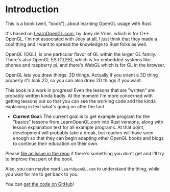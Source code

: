 # Introduction

This is a book (well, "book"), about learning OpenGL usage with Rust.

It's based on [LearnOpenGL.com](https://learnopengl.com/), by Joey de Vries,
which is for C++ OpenGL. I'm not associated with Joey at all, I just think that
they made a cool thing and I want to spread the knowledge to Rust folks as well.

OpenGL (OGL), is one particular flavor of GL within the larger GL family.
There's also OpenGL ES (GLES), which is for embedded systems like phones and
raspberry pi, and there's WebGL which is for GL in the browser.

OpenGL lets you draw things. 3D things. Actually if you orient a 3D thing
properly it'll look 2D, so you can also draw 2D things if you want.

This book is a work in progress! Even the lessons that are "written" are
probably written kinda badly. At the moment I'm more concerned with getting
lessons out so that you can see the working code and the kinda explaining in
text what's going on after the fact.

* **Current Goal:** The current goal is to get example program for the "basics"
  lessons from LearnOpenGL.com into Rust versions, along with lesson explanation
  text for all example programs. At that point, development will probably take a
  break, but readers will have seen enough so that they can begin adapting other
  OpenGL books and blogs to continue their education on their own.

Please [file an issue in the
repo](https://github.com/rust-tutorials/learn-opengl/issues) if there's
something you don't get and I'll try to improve that part of the book.

Also, you can maybe read `LearnOpenGL.com` to understand the thing, while you
wait for me to get back to you.

You can [get the code on GitHub](https://github.com/rust-tutorials/learn-opengl)!
